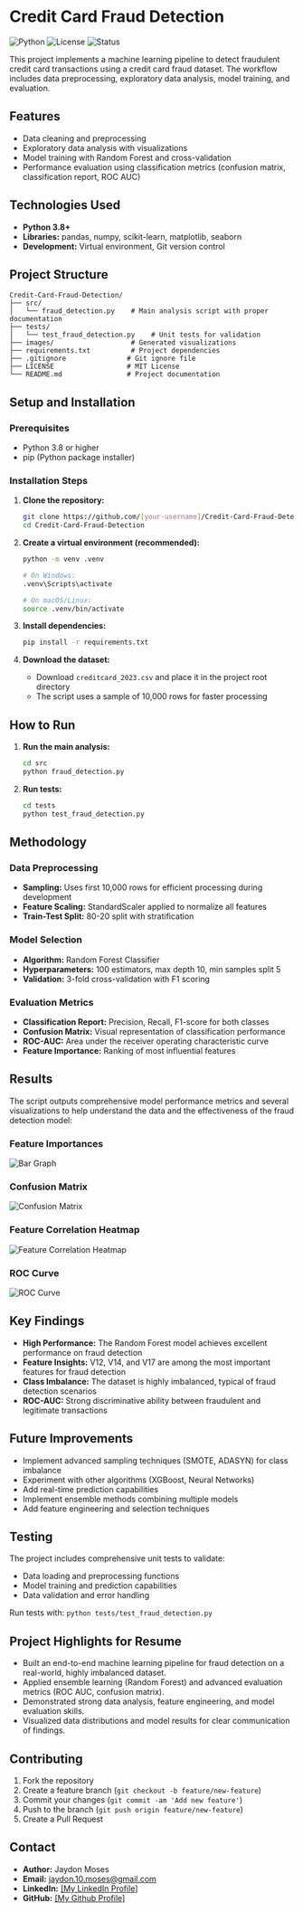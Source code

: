 # Credit Card Fraud Detection

![Python](https://img.shields.io/badge/python-v3.8+-blue.svg)
![License](https://img.shields.io/badge/license-MIT-blue.svg)
![Status](https://img.shields.io/badge/status-active-success.svg)

This project implements a machine learning pipeline to detect fraudulent credit card transactions using a credit card fraud dataset. The workflow includes data preprocessing, exploratory data analysis, model training, and evaluation.

## Features
- Data cleaning and preprocessing
- Exploratory data analysis with visualizations
- Model training with Random Forest and cross-validation
- Performance evaluation using classification metrics (confusion matrix, classification report, ROC AUC)

## Technologies Used
- **Python 3.8+**
- **Libraries:** pandas, numpy, scikit-learn, matplotlib, seaborn
- **Development:** Virtual environment, Git version control

## Project Structure
```
Credit-Card-Fraud-Detection/
├── src/
│   └── fraud_detection.py    # Main analysis script with proper documentation
├── tests/
│   └── test_fraud_detection.py    # Unit tests for validation
├── images/                   # Generated visualizations
├── requirements.txt          # Project dependencies
├── .gitignore               # Git ignore file
├── LICENSE                  # MIT License
└── README.md                # Project documentation
```

## Setup and Installation

### Prerequisites
- Python 3.8 or higher
- pip (Python package installer)

### Installation Steps
1. **Clone the repository:**
   ```bash
   git clone https://github.com/[your-username]/Credit-Card-Fraud-Detection.git
   cd Credit-Card-Fraud-Detection
   ```

2. **Create a virtual environment (recommended):**
   ```bash
   python -m venv .venv
   
   # On Windows:
   .venv\Scripts\activate
   
   # On macOS/Linux:
   source .venv/bin/activate
   ```

3. **Install dependencies:**
   ```bash
   pip install -r requirements.txt
   ```

4. **Download the dataset:**
   - Download `creditcard_2023.csv` and place it in the project root directory
   - The script uses a sample of 10,000 rows for faster processing

## How to Run
1. **Run the main analysis:**
   ```bash
   cd src
   python fraud_detection.py
   ```

2. **Run tests:**
   ```bash
   cd tests
   python test_fraud_detection.py
   ```

## Methodology

### Data Preprocessing
- **Sampling:** Uses first 10,000 rows for efficient processing during development
- **Feature Scaling:** StandardScaler applied to normalize all features
- **Train-Test Split:** 80-20 split with stratification

### Model Selection
- **Algorithm:** Random Forest Classifier
- **Hyperparameters:** 100 estimators, max depth 10, min samples split 5
- **Validation:** 3-fold cross-validation with F1 scoring

### Evaluation Metrics
- **Classification Report:** Precision, Recall, F1-score for both classes
- **Confusion Matrix:** Visual representation of classification performance
- **ROC-AUC:** Area under the receiver operating characteristic curve
- **Feature Importance:** Ranking of most influential features

## Results
The script outputs comprehensive model performance metrics and several visualizations to help understand the data and the effectiveness of the fraud detection model:

### Feature Importances
![Bar Graph](images/Bar-Graph.png)

### Confusion Matrix
![Confusion Matrix](images/Confusion-Matrix.png)

### Feature Correlation Heatmap
![Feature Correlation Heatmap](images/Heatmap.png)

### ROC Curve
![ROC Curve](images/ROC_AUC.png)

## Key Findings
- **High Performance:** The Random Forest model achieves excellent performance on fraud detection
- **Feature Insights:** V12, V14, and V17 are among the most important features for fraud detection
- **Class Imbalance:** The dataset is highly imbalanced, typical of fraud detection scenarios
- **ROC-AUC:** Strong discriminative ability between fraudulent and legitimate transactions

## Future Improvements
- Implement advanced sampling techniques (SMOTE, ADASYN) for class imbalance
- Experiment with other algorithms (XGBoost, Neural Networks)
- Add real-time prediction capabilities
- Implement ensemble methods combining multiple models
- Add feature engineering and selection techniques

## Testing
The project includes comprehensive unit tests to validate:
- Data loading and preprocessing functions
- Model training and prediction capabilities
- Data validation and error handling

Run tests with: `python tests/test_fraud_detection.py`

## Project Highlights for Resume
- Built an end-to-end machine learning pipeline for fraud detection on a real-world, highly imbalanced dataset.
- Applied ensemble learning (Random Forest) and advanced evaluation metrics (ROC AUC, confusion matrix).
- Demonstrated strong data analysis, feature engineering, and model evaluation skills.
- Visualized data distributions and model results for clear communication of findings.

## Contributing
1. Fork the repository
2. Create a feature branch (`git checkout -b feature/new-feature`)
3. Commit your changes (`git commit -am 'Add new feature'`)
4. Push to the branch (`git push origin feature/new-feature`)
5. Create a Pull Request

## Contact
- **Author:** Jaydon Moses
- **Email:** jaydon.10.moses@gmail.com
- **LinkedIn:** [\[My LinkedIn Profile\]](https://www.linkedin.com/in/jaydonmoses/)
- **GitHub:** [\[My Github Profile\]](https://github.com/jaydonmoses)

